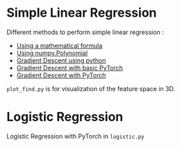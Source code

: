 # Simple Linear Regression
Different methods to perform simple linear regression :
- [Using a mathematical formula](Linear/formula.py)
- [Using numpy.Polynomial](Linear/poly_fit.py)
- [Gradient Descent using python](Linear/gd_np.py)
- [Gradient Descent with basic PyTorch](Linear/gd_basic_pyt.py)
- [Gradient Descent with PyTorch](Linear/gd_pyt.py)

```plot_find.py``` is for visualization of the feature space in 3D.

# Logistic Regression
Logistic Regression with PyTorch in ```logistic.py```